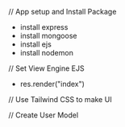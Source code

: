 // App setup and Install Package

- install express
- install mongoose
- install ejs
- install nodemon

// Set View Engine EJS

- res.render("index")

// Use Tailwind CSS to make UI

// Create User Model

